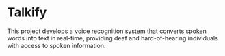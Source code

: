 # Talkify
This project develops a voice recognition system that converts spoken words into text in real-time, providing deaf and hard-of-hearing individuals with access to spoken information.
